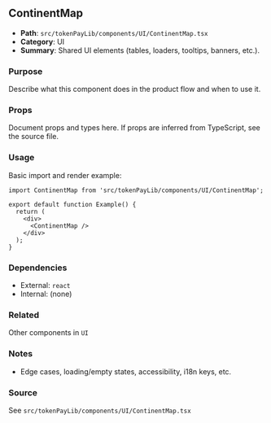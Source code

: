 ## ContinentMap

- **Path**: `src/tokenPayLib/components/UI/ContinentMap.tsx`
- **Category**: UI
- **Summary**: Shared UI elements (tables, loaders, tooltips, banners, etc.).

### Purpose
Describe what this component does in the product flow and when to use it.

### Props
Document props and types here. If props are inferred from TypeScript, see the source file.

### Usage
Basic import and render example:


```tsx
import ContinentMap from 'src/tokenPayLib/components/UI/ContinentMap';

export default function Example() {
  return (
    <div>
      <ContinentMap />
    </div>
  );
}

```

### Dependencies
- External: `react`
- Internal: (none)

### Related
Other components in `UI`

### Notes
- Edge cases, loading/empty states, accessibility, i18n keys, etc.

### Source
See `src/tokenPayLib/components/UI/ContinentMap.tsx`
